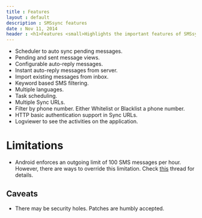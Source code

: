 ```yaml
---
title : Features
layout : default
description : SMSsync features
date : Nov 11, 2014
header : <h1>Features <small>Highlights the important features of SMSsync.</small></h1>
---
```


* Scheduler to auto sync pending messages.
* Pending and sent message views.
* Configurable auto-reply messages.
* Instant auto-reply messages from server.
* Import existing messages from inbox.
* Keyword based SMS filtering.
* Multiple languages.
* Task scheduling.
* Multiple Sync URLs.
* Filter by phone number. Either Whitelist or Blacklist a phone number.
* HTTP basic authentication support in Sync URLs.
* Logviewer to see the activities on the application.

# Limitations

* Android enforces an outgoing limit of 100 SMS messages per hour. However, there are ways to override this limitation. Check [this](http://www.xda-developers.com/android/increase-the-sms-limit-on-android) thread for details.

## Caveats
* There may be security holes. Patches are humbly accepted.